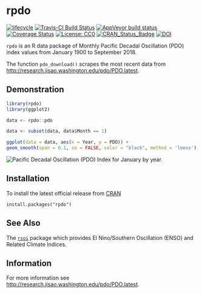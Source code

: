 
<!-- README.md is generated from README.Rmd. Please edit that file -->

# rpdo

[![lifecycle](https://img.shields.io/badge/lifecycle-stable-brightgreen.svg)](https://www.tidyverse.org/lifecycle/#stable)
[![Travis-CI Build
Status](https://travis-ci.org/poissonconsulting/rpdo.svg?branch=master)](https://travis-ci.org/poissonconsulting/rpdo)
[![AppVeyor build
status](https://ci.appveyor.com/api/projects/status/github/poissonconsulting/rpdo?branch=master&svg=true)](https://ci.appveyor.com/project/poissonconsulting/rpdo)
[![Coverage
Status](https://img.shields.io/codecov/c/github/poissonconsulting/rpdo/master.svg)](https://codecov.io/github/poissonconsulting/rpdo?branch=master)
[![License:
CC0](https://img.shields.io/badge/License-CC0-blue.svg)](https://creativecommons.org/publicdomain/zero/1.0/)
[![CRAN\_Status\_Badge](http://www.r-pkg.org/badges/version/rpdo)](https://cran.r-project.org/package=rpdo)
[![DOI](https://zenodo.org/badge/DOI/10.5281/zenodo.1163733.svg)](https://doi.org/10.5281/zenodo.1163733)

`rpdo` is an R data package of Monthly Pacific Decadal Oscillation (PDO)
index values from January 1900 to September 2018.

The function `pdo_download()` scrapes the most recent data from
<http://research.jisao.washington.edu/pdo/PDO.latest>.

## Demonstration

``` r
library(rpdo)
library(ggplot2)

data <- rpdo::pdo

data <- subset(data, data$Month == 1)

ggplot(data = data, aes(x = Year, y = PDO)) + 
geom_smooth(span = 0.1, se = FALSE, color = "black", method = 'loess') + geom_point() + ylab("January PDO Index")
```

![Pacific Decadal Oscillation (PDO) Index for January by
year.](tools/README-unnamed-chunk-2-1.png)

## Installation

To install the latest official release from
[CRAN](https://CRAN.R-project.org/package=rpdo)

    install.packages("rpdo")

## See Also

The [`rsoi`](https://github.com/boshek/rsoi) package which provides El
Nino/Southern Oscillation (ENSO) and Related Climate Indices.

## Information

For more information see
<http://research.jisao.washington.edu/pdo/PDO.latest>.
